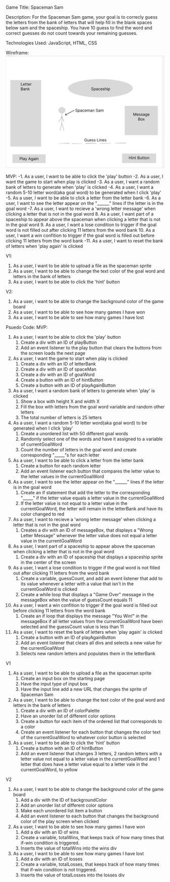 Game Title: Spaceman Sam


Description: For the Spaceman Sam game, your goal is to correcly guess the letters from the bank of letters that will help fill in the blank spaces below sam and the spaceship. You have 10 guess to find the word and correct guesses do not count towards your remaining guesses. 

Technologies Used: JavaScript, HTML, CSS

Wireframe: ![Wireframe](Wireframe.png)



MVP:
-1. As a user, I want to be able to click the 'play' button
-2. As a user, I want the game to start when play is clicked
-3. As a user, I want a random bank of letters to generate when 'play' is clicked
-4. As a user, I want a random 5-10 letter word(aka goal word) to be generated when I click 'play'
-5. As a user, I want to be able to click a letter from the letter bank 
-6. As a user, I want to see the letter appear on the "______" lines if the letter is in the goal word
-7. As a user, I want to recieve a 'wrong letter message' when clicking a letter that is not in the goal word
8. As a user, I want part of a spaceship to appear above the spaceman when clicking a letter that is not in the goal word
9. As a user, I want a lose condition to trigger if the goal word is not filled out after clicking 11 letters from the word bank
10. As a user, I want a win confition to trigger if the goal word is filled out before clicking 11 letters from the word bank
-11. As a user, I want to reset the bank of letters when 'play again' is clicked

V1:
1. As a user, I want to be able to upload a file as the spaceman sprite
2. As a user, I want to be able to change the text color of the goal word and letters in the bank of letters
3. As a user, I want to be able to click the 'hint' button

V2:
1. As a user, i want to be able to change the background color of the game board
2. As a user, I want to be able to see how many games I have won
3. As a user, I want to be able to see how many games I have lost

Psuedo Code:
MVP:
1. As a user, I want to be able to click the 'play' button
    1. Create a div with an ID of playButton
    2. Add an event listener to the play button that clears the buttons from the screen loads the next page
2. As a user, I want the game to start when play is clicked
    1. Create a div with an ID of letterBank
    2. Create a div with an ID of spaceMan
    3. Create a div with an ID of goalWord
    4. Create a button with an ID of hintButton
    5. Create a button with an ID of playAgainButton
3. As a user, I want a random bank of letters to generate when 'play' is clicked
    1. Show a box with height X and width X
    2. Fill the box with letters from the goal word variable and random other letters
    3. The total number of letters is 25 letters
4. As a user, I want a random 5-10 letter word(aka goal word) to be generated when I click 'play'
    1. Create a unordered list with 50 different goal words
    2. Randomly select one of the words and have it assigned to a variable of currentGoalWord
    3. Count the number of letters in the goal word and create corresponding "_____"s for each letter
5. As a user, I want to be able to click a letter from the letter bank 
    1. Create a button for each random letter
    2. Add an event listener each button that compares the letter value to the letter values in the currentGoalWord
6. As a user, I want to see the letter appear on the "______" lines if the letter is in the goal word
    1. Create an if statement that add the letter to the corresponding "_____" if the letter value equals a letter value in the currentGoalWord
    2. If the letter value is not equal to a letter value in the currentGoalWord, the letter will remain in the letterBank and have its color changed to red
7. As a user, I want to recieve a 'wrong letter message' when clicking a letter that is not in the goal word
    1. Creates a div with an ID of messageBox, that displays a "Wrong Letter Message" whenever the letter value does not equal a letter value in the currentGoalWord
8. As a user, I want part of a spaceship to appear above the spaceman when clicking a letter that is not in the goal word
    1. Create a div with an ID of spaceship that displays a spaceship sprite in the center of the screen
9. As a user, I want a lose condition to trigger if the goal word is not filled out after clicking 11 letters from the word bank
    1. Create a variable, guessCount, and add an event listener that add to its value whenever a letter with a value that isn't in the currentGoalWord is clicked
    2. Create a while loop that displays a "Game Over" message in the messageBox when the value of guessCount equals 11
10. As a user, I want a win confition to trigger if the goal word is filled out before clicking 11 letters from the word bank
    1. Create an if loop that displays the message "You Win!" in the messageBox if all letter values from the currentGoalWord have been selected and the guessCount value is less than 11
11. As a user, I want to reset the bank of letters when 'play again' is clicked
    1. Create a button with an ID of playAgainButton
    2. Add an event listener that clears all divs and selects a new value for the currentGoalWord
    3. Selects new random letters and populates them in the letterBank

V1
1. As a user, I want to be able to upload a file as the spaceman sprite
    1. Create an input box on the starting page
    2. Have the input type of input box
    3. Have the input line add a new URL that changes the sprite of Spaceman Sam
2. As a user, I want to be able to change the text color of the goal word and letters in the bank of letters
    1. Create a div with an ID of colorPalette
    2. Have an unorder list of different color options
    3. Create a button for each item of the ordered list that corresponds to a color
    4. Create an event listener for each button that changes the color text of the currentGoalWord to whatever color button is selected
3. As a user, I want to be able to click the 'hint' button
    1. Create a button with an ID of hintButton
    2. Add an event listener that changes 3 letters, 2 random letters with a letter value not equal to a letter value in the currentGoalWord and 1 letter that does have a letter value equal to a letter vale in the currentGoalWord, to yellow

V2
1. As a user, I want to be able to change the background color of the game board
    1. Add a div with the ID of backgroundColor
    2. Add an unorder list of different color options
    3. Make each unordered list item a button
    4. Add an event listener to each button that changes the background color of the play screen when clicked
2. As a user, I want to be able to see how many games I have won
    1. Add a div with an ID of wins
    2. Create a variable, totalWins, that keeps track of how many times that if-win condition is triggered.
    3. Inserts the value of totalWins into the wins div
3. As a user, I want to be able to see how many games I have lost
    1. Add a div with an ID of losses
    2. Create a variable, totalLosses, that keeps track of how many times that if-win condition is not triggered.
    3. Inserts the value of totalLosses into the losses div
